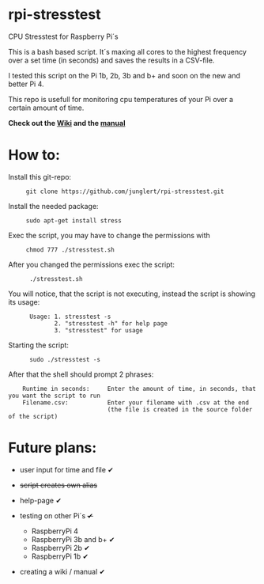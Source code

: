 # rpi-stresstest
CPU Stresstest for Raspberry Pi´s

This is a bash based script. 
It´s maxing all cores to the highest frequency over a set time (in seconds) 
and saves the results in a CSV-file.

I tested this script on the Pi 1b, 2b, 3b and b+ and soon on the new and better Pi 4.

This repo is usefull for monitoring cpu temperatures of your Pi over a certain amount of time.

**Check out the [Wiki](https://github.com/junglert/rpi-stresstest/wiki) and the [manual](https://github.com/junglert/rpi-stresstest/wiki/How-to)**

# How to:
  
  Install this git-repo:
  
         git clone https://github.com/junglert/rpi-stresstest.git

  Install the needed package:
      
         sudo apt-get install stress
    
  Exec the script, you may have to change the permissions with 
        
         chmod 777 ./stresstest.sh
         
  After you changed the permissions exec the script:
        
          ./stresstest.sh
          
  You will notice, that the script is not executing, instead the script is showing its usage:   
   
          Usage: 1. stresstest -s        
                 2. "stresstest -h" for help page
                 3. "stresstest" for usage
    
  Starting the script:    
        
          sudo ./stresstest -s
  
  
  After that the shell should prompt 2 phrases:
      
        Runtime in seconds:     Enter the amount of time, in seconds, that you want the script to run
        Filename.csv:           Enter your filename with .csv at the end 
                                (the file is created in the source folder of the script)
      
      
   # Future plans:

   - user input for time and file ✔
  
   - ~~script creates own alias~~
  
   - help-page ✔
  
   - testing on other Pi´s ~~✔~~
   
      - RaspberryPi 4
      - RaspberryPi 3b and b+ ✔
      - RaspberryPi 2b ✔
      - RaspberryPi 1b ✔
     
   - creating a wiki / manual ✔
    
